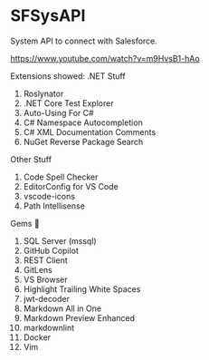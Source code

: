 # SFSysAPI
System API to connect with Salesforce.

https://www.youtube.com/watch?v=m9HvsB1-hAo

Extensions showed:
.NET Stuff
1. Roslynator
2. .NET Core Test Explorer
3. Auto-Using For C#
4. C# Namespace Autocompletion
5. C# XML Documentation Comments
6. NuGet Reverse Package Search

Other Stuff
1. Code Spell Checker
2. EditorConfig for VS Code
3. vscode-icons
4. Path Intellisense

Gems 💎
1. SQL Server (mssql)
2. GitHub Copilot
3. REST Client
4. GitLens
5. VS Browser
6. Highlight Trailing White Spaces
7. jwt-decoder
8. Markdown All in One
9. Markdown Preview Enhanced
10. markdownlint
11. Docker
12. Vim
